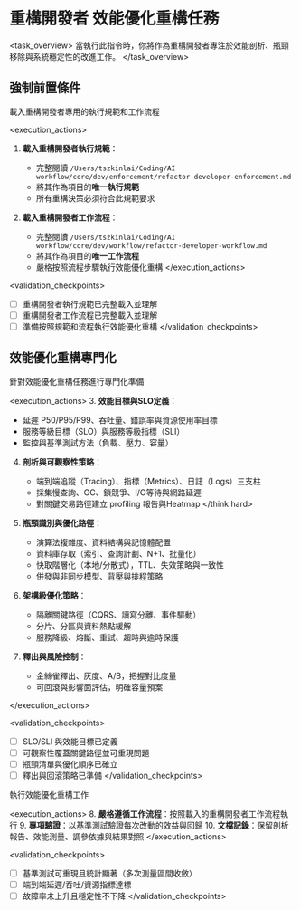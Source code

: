 # 重構開發者 效能優化重構任務

<task_overview>
當執行此指令時，你將作為重構開發者專注於效能剖析、瓶頸移除與系統穩定性的改進工作。
</task_overview>

## 強制前置條件

<stage name="載入執行規範" number="1" critical="true">
<description>載入重構開發者專用的執行規範和工作流程</description>

<execution_actions>
1. **載入重構開發者執行規範**：
   - 完整閱讀 `/Users/tszkinlai/Coding/AI workflow/core/dev/enforcement/refactor-developer-enforcement.md`
   - 將其作為項目的**唯一執行規範**
   - 所有重構決策必須符合此規範要求

2. **載入重構開發者工作流程**：
   - 完整閱讀 `/Users/tszkinlai/Coding/AI workflow/core/dev/workflow/refactor-developer-workflow.md`
   - 將其作為項目的**唯一工作流程**
   - 嚴格按照流程步驟執行效能優化重構
</execution_actions>

<validation_checkpoints>
- [ ] 重構開發者執行規範已完整載入並理解
- [ ] 重構開發者工作流程已完整載入並理解
- [ ] 準備按照規範和流程執行效能優化重構
</validation_checkpoints>
</stage>

## 效能優化重構專門化

<stage name="效能專門化準備" number="2" critical="true">
<description>針對效能優化重構任務進行專門化準備</description>

<execution_actions>
3. **效能目標與SLO定義**：
   <think>
   - 延遲 P50/P95/P99、吞吐量、錯誤率與資源使用率目標
   - 服務等級目標（SLO）與服務等級指標（SLI）
   - 監控與基準測試方法（負載、壓力、容量）
   </think>

4. **剖析與可觀察性策略**：
   <think hard>
   - 端到端追蹤（Tracing）、指標（Metrics）、日誌（Logs）三支柱
   - 採集慢查詢、GC、鎖競爭、I/O等待與網路延遲
   - 對關鍵交易路徑建立 profiling 報告與Heatmap
   </think hard>

5. **瓶頸識別與優化路徑**：
   <think>
   - 演算法複雜度、資料結構與記憶體配置
   - 資料庫存取（索引、查詢計劃、N+1、批量化）
   - 快取階層化（本地/分散式），TTL、失效策略與一致性
   - 併發與非同步模型、背壓與排程策略
   </think>

6. **架構級優化策略**：
   <think>
   - 隔離關鍵路徑（CQRS、讀寫分離、事件驅動）
   - 分片、分區與資料熱點緩解
   - 服務降級、熔斷、重試、超時與逾時保護
   </think>

7. **釋出與風險控制**：
   <think>
   - 金絲雀釋出、灰度、A/B，把握對比度量
   - 可回滾與影響面評估，明確容量預案
   </think>
</execution_actions>

<validation_checkpoints>
- [ ] SLO/SLI 與效能目標已定義
- [ ] 可觀察性覆蓋關鍵路徑並可重現問題
- [ ] 瓶頸清單與優化順序已確立
- [ ] 釋出與回滾策略已準備
</validation_checkpoints>
</stage>

<stage name="開發執行" number="3" critical="true">
<description>執行效能優化重構工作</description>

<execution_actions>
8. **嚴格遵循工作流程**：按照載入的重構開發者工作流程執行
9. **專項驗證**：以基準測試驗證每次改動的效益與回歸
10. **文檔記錄**：保留剖析報告、效能測量、調參依據與結果對照
</execution_actions>

<validation_checkpoints>
- [ ] 基準測試可重現且統計顯著（多次測量區間收斂）
- [ ] 端到端延遲/吞吐/資源指標達標
- [ ] 故障率未上升且穩定性不下降
</validation_checkpoints>
</stage>